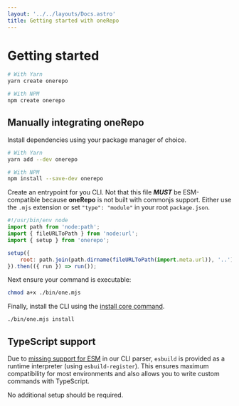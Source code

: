 ```yaml
---
layout: '../../layouts/Docs.astro'
title: Getting started with oneRepo
---
```


# Getting started

```sh
# With Yarn
yarn create onerepo

# With NPM
npm create onerepo
```

## Manually integrating oneRepo

Install dependencies using your package manager of choice.

```sh
# With Yarn
yarn add --dev onerepo

# With NPM
npm install --save-dev onerepo
```

Create an entrypoint for you CLI. Not that this file _**MUST**_ be ESM-compatible because **oneRepo** is not built with commonjs support. Either use the `.mjs` extension or set `"type": "module"` in your root `package.json`.

```js title="./bin/one.mjs"
#!/usr/bin/env node
import path from 'node:path';
import { fileURLToPath } from 'node:url';
import { setup } from 'onerepo';

setup({
	root: path.join(path.dirname(fileURLToPath(import.meta.url)), '..'),
}).then(({ run }) => run());
```

Next ensure your command is executable:

```sh
chmod a+x ./bin/one.mjs
```

Finally, install the CLI using the [install core command](/docs/core/install/).

```sh
./bin/one.mjs install
```

## TypeScript support

Due to [missing support for ESM](https://github.com/yargs/yargs/issues/571) in our CLI parser, `esbuild` is provided as a runtime interpreter (using `esbuild-register`). This ensures maximum compatibility for most environments and also allows you to write custom commands with TypeScript.

No additional setup should be required.
